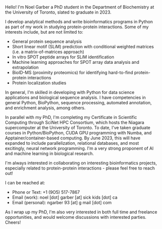 Hello! I'm Noel Garber a PhD student in the Department of Biochemistry at the University of Toronto, slated to graduate in 2023. 

I develop analytical methods and write bioinformatics programs in Python as part of my work in studying protein-protein interactions. Some of my interests include, but are not limited to: 

   - General protein sequence analysis
   - Short linear motif (SLiM) prediction with conditional weighted matrices (i.e. a matrix-of-matrices approach)
   - In vitro SPOT peptide arrays for SLiM identification
   - Machine learning approaches for SPOT array data analysis and extrapolation
   - BioID-MS (proximity proteomics) for identifying hard-to-find protein-protein interactions
   - Protein localization studies
   
In general, I'm skilled in developing with Python for data science applications and biological sequence analysis. I have competencies in general Python, BioPython, sequence processing, automated annotation, and enrichment analysis, among others. 

In parallel with my PhD, I'm completing my Certificate in Scientific Computing through SciNet HPC Consortium, which hosts the Niagara supercomputer at the University of Toronto. To date, I've taken graduate courses in Python/BioPython, CUDA GPU programming with Numba, and Apptainer/container-based computing. By June 2023, this will have expanded to include parallelization, relational databases, and most excitingly, neural network programming. I'm a very strong proponent of AI and machine learning in biological research. 

I'm always interested in collaborating on interesting bioinformatics projects, especially related to protein-protein interactions - please feel free to reach out! 

I can be reached at: 
   - Phone or Text: +1 (9O5) 517-7867
   - Email (work): noel [dot] garber [at] sick kids [dot] ca
   - Email (personal): ngarber 93 [at] g mail [dot] com

As I wrap up my PhD, I'm also very interested in both full time and freelance opportunities, and would welcome discussions with interested parties. Cheers!

<!---
noelgarber/noelgarber is a ✨ special ✨ repository because its `README.md` (this file) appears on your GitHub profile.
You can click the Preview link to take a look at your changes.
--->
